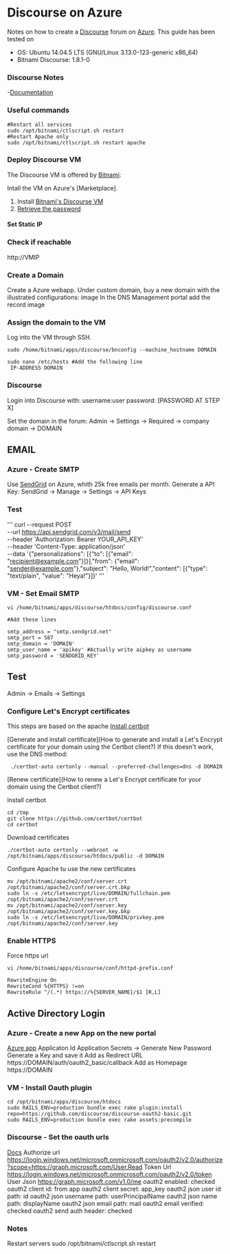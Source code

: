 # Discourse on Azure
Notes on how to create a [Discourse](https://www.discourse.org/) forum on [Azure](https://azure.microsoft.com/).
This guide has been tested on
- OS: Ubuntu 14.04.5 LTS (GNU/Linux 3.13.0-123-generic x86_64)
- Bitnami Discourse: 1.8.1-0

### Discourse Notes
-[Documentation](https://docs.bitnami.com/azure/apps/discourse/)

### Useful commands
```
#Restart all services
sudo /opt/bitnami/ctlscript.sh restart
#Restart Apache only
sudo /opt/bitnami/ctlscript.sh restart apache
```


### Deploy Discourse VM
The Discourse VM is offered by [Bitnami](https://bitnami.com/):

Intall the VM on Azure's [Marketplace].

1. Install [Bitnami's Discourse VM](https://azuremarketplace.microsoft.com/en-us/marketplace/apps/bitnami.discourse?tab=Overview)
2. [Retrieve the password](https://docs.bitnami.com/azure/faq/#how-to-find-application-credentials)

#### Set Static IP

### Check if reachable
http://VMIP

### Create a Domain
Create a Azure webapp.
Under custom domain, buy a new domain with the illustrated configurations:
image
In the DNS Management portal add the record
image
### Assign the domain to the VM
Log into the VM through SSH.
```
sudo /home/bitnami/apps/discourse/bnconfig --machine_hostname DOMAIN

sudo nano /etc/hosts #Add the following line
 IP-ADDRESS DOMAIN
```

### Discourse
Login into Discourse with:
username:user
password: [PASSWORD AT STEP X]

Set the domain in the forum:
Admin -> Settings -> Required -> company domain -> DOMAIN

## EMAIL
### Azure - Create SMTP
Use [SendGrid](https://azuremarketplace.microsoft.com/it-IT/marketplace/apps/SendGrid.SendGrid) on Azure, whith 25k free emails per month.
Generate a API Key: SendGrid -> Manage -> Settings -> API Keys

### Test
'''
curl --request POST \
  --url https://api.sendgrid.com/v3/mail/send \
  --header 'Authorization: Bearer YOUR_API_KEY' \
  --header 'Content-Type: application/json' \
  --data '{"personalizations": [{"to": [{"email": "recipient@example.com"}]}],"from": {"email": "sender@example.com"},"subject": "Hello, World!","content": [{"type": "text/plain", "value": "Heya!"}]}'
'''

### VM - Set Email SMTP
```
vi /home/bitnami/apps/discourse/htdocs/config/discourse.conf

#Add these lines

smtp_address = "smtp.sendgrid.net"
smtp_port = 587
smtp_domain = 'DOMAIN'
smtp_user_name = 'apikey' #Actually write aipkey as username
smtp_password = 'SENDGRID_KEY'
```

## Test
Admin -> Emails -> Settings

### Configure Let's Encrypt certificates
This steps are based on the apache
[Install certbot](https://docs.bitnami.com/azure/components/apache/#how-to-install-the-certbot-client-for-the-lets-encrypt-certificate-authority)

[Generate and install certificate](How to generate and install a Let's Encrypt certificate for your domain using the Certbot client?)
If this doesn't work, use the DNS method:
```
 ./certbot-auto certonly --manual --preferred-challenges=dns -d DOMAIN
```
[Renew certificate](How to renew a Let's Encrypt certificate for your domain using the Certbot client?)

Install certbot
```
cd /tmp
git clone https://github.com/certbot/certbot
cd certbot
```

Download certificates
```
./certbot-auto certonly --webroot -w /opt/bitnami/apps/discourse/htdocs/public -d DOMAIN
```

Configure Apache tu use the new certificates
```
mv /opt/bitnami/apache2/conf/server.crt /opt/bitnami/apache2/conf/server.crt.bkp
sudo ln -s /etc/letsencrypt/live/DOMAIN/fullchain.pem /opt/bitnami/apache2/conf/server.crt
mv /opt/bitnami/apache2/conf/server.key /opt/bitnami/apache2/conf/server.key.bkp
sudo ln -s /etc/letsencrypt/live/DOMAIN/privkey.pem /opt/bitnami/apache2/conf/server.key
```

### Enable HTTPS
Force https url
```
vi /home/bitnami/apps/discourse/conf/httpd-prefix.conf

RewriteEngine On
RewriteCond %{HTTPS} !=on
RewriteRule ^/(.*) https://%{SERVER_NAME}/$1 [R,L]
```
## Active Directory Login
### Azure - Create a new App on the new portal
[Azure app](https://apps.dev.microsoft.com)
Applicaton Id
Application Secrets -> Generate New Password
Generate a Key and save it
Add as Redirect URL https://DOMAIN/auth/oauth2_basic/callback
Add as Homepage https://DOMAIN
### VM - Install Oauth plugin
```
cd /opt/bitnami/apps/discourse/htdocs
sudo RAILS_ENV=production bundle exec rake plugin:install repo=https://github.com/discourse/discourse-oauth2-basic.git
sudo RAILS_ENV=production bundle exec rake assets:precompile
```
### Discourse - Set the oauth urls
[Docs](https://docs.microsoft.com/en-us/azure/active-directory/develop/active-directory-v2-protocols)
Authorize url
https://login.windows.net/microsoft.onmicrosoft.com/oauth2/v2.0/authorize?scope=https://graph.microsoft.com/User.Read
Token Url
https://login.windows.net/microsoft.onmicrosoft.com/oauth2/v2.0/token
User Json
https://graph.microsoft.com/v1.0/me
oauth2 enabled: checked
oauth2 client id: from app
oauth2 client secret: app_key
oauth2 json user id path: id
oauth2 json username path: userPrincipalName
oauth2 json name path: displayName
oauth2 json email path: mail
oauth2 email verified: checked
oauth2 send auth header: checked
### Notes
Restart servers
sudo /opt/bitnami/ctlscript.sh restart
